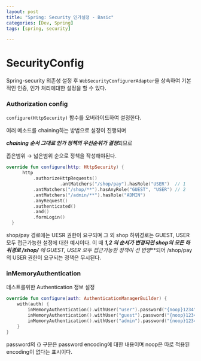 ```yaml
---
layout: post
title: "Spring: Security 인가설정 - Basic"
categories: [Dev, Spring]
tags: [spring, security]

---
```


# SecurityConfig

Spring-security 의존성 설정 후 `WebSecurityConfigurerAdapter`을 상속하여 기본적인 인증, 인가 처리에대한 설정을 할 수 있다.

### Authorization config

`configure(HttpSecurity)` 함수를 오버라이드하여 설정한다.

여러 메소드를 chaining하는 방법으로 설정이 진행되며

***chaining 순서 그대로 인가 정책의 우선순위가 결정***되므로

좁은범위 → 넓은범위 순으로 정책을 작성해야된다.

```kotlin
override fun configure(http: HttpSecurity) {
      http
          .authorizeHttpRequests()
					.antMatchers("/shop/pay").hasRole("USER")  // 1
          .antMatchers("/shop/**").hasAnyRole("GUEST", "USER") // 2
          .antMatchers("/admin/**").hasRole("ADMIN")
          .anyRequest()
          .authenticated()
          .and()
          .formLogin()
  }
```

shop/pay 경로에는 UESR 권한이 요구되며 그 외 shop 하위경로는 GUEST, USER 모두 접근가능한 설정에 대한 예시이다. 이 때 ***1,2 의 순서가 변경되면 shop의 모든 하위경로 /shop/** 에 GUEST, USER 모두 접근가능한 정책이 선 반영***되어 /shop/pay 의 USER 권한이 요구되는 정책은 무시된다.

### inMemoryAuthentication

테스트를위한 Authentication 정보 설정

```kotlin
override fun configure(auth: AuthenticationManagerBuilder) {
    with(auth) {
        inMemoryAuthentication().withUser("user").password("{noop}1234").roles("USER")
        inMemoryAuthentication().withUser("guest").password("{noop}1234").roles("GUEST")
        inMemoryAuthentication().withUser("admin").password("{noop}1234").roles("ADMIN")
    }
}
```

password의 {} 구문은 password encoding에 대한 내용이며 noop은 따로 적용된 encoding이 없다는 표시이다.
